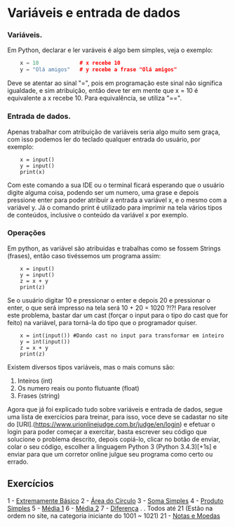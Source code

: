 # Variáveis e entrada de dados
### Variáveis.
Em Python, declarar e ler varáveis é algo bem simples, veja o exemplo:
```cpp
    x = 10             # x recebe 10
    y = "Olá amigos"   # y recebe a frase "Olá amigos"
```
Deve se atentar ao sinal "=", pois em programação este sinal não significa igualdade, e sim atribuição, então deve ter em mente que x = 10 é equivalente a x recebe 10. Para equivalência, se utiliza "==".

### Entrada de dados.
Apenas trabalhar com atribuição de variáveis seria algo muito sem graça, com isso podemos ler do teclado qualquer entrada do usuário, por exemplo:
```
    x = input() 
    y = input()
    print(x)
```
Com este comando a sua IDE ou o terminal ficará esperando que o usuário digite alguma coisa, podendo ser um numero, uma grase e depois pressione enter para poder atribuir a entrada a variável x, e o mesmo com a variável y. Já o comando print é utilizado para imprimir na tela vários tipos de conteúdos, inclusive o conteúdo da variável x por exemplo.

### Operações
Em python, as variável são atribuidas e trabalhas como se fossem Strings (frases), então caso tivéssemos um programa assim:

```
    x = input() 
    y = input()
    z = x + y
    print(z)
```
Se o usuário digitar 10 e pressionar o enter e depois 20 e pressionar o enter, o que será impresso na tela será 10 + 20 = 1020   ?!?! Para resolver este problema, bastar dar um cast (forçar o input para o tipo do cast que for feito) na variável, para torná-la do tipo que o programador quiser.

```
    x = int(input()) #Dando cast no input para transformar em inteiro
    y = int(input())
    z = x + y
    print(z)
``` 
Existem diversos tipos variáveis, mas o mais comuns são:
1. Inteiros (int)
2. Os numero reais ou ponto flutuante (float)
3. Frases (string)

Agora que já foi explicado tudo sobre variáveis e entrada de dados, segue uma lista de exercícios para treinar, para isso, voce deve se cadastar no site do [URI].(https://www.urionlinejudge.com.br/judge/en/login) e efetuar o login para poder começar a exercitar, basta escrever seu código que solucione o problema descrito, depois copiá-lo, clicar no botão de enviar, colar o seu código, escolher a linguagem Python 3 (Python 3.4.3)[+1s] e enviar para que um corretor online julgue seu programa como certo ou errado.

## Exercícios
1 - [Extremamente Básico](https://www.urionlinejudge.com.br/judge/pt/problems/view/1001)
2 - [Área do Círculo](https://www.urionlinejudge.com.br/judge/pt/problems/view/1002)
3 - [Soma Simples](https://www.urionlinejudge.com.br/judge/pt/problems/view/1003)
4 - [Produto Simples](https://www.urionlinejudge.com.br/judge/pt/problems/view/1004)
5 - [Média 1](https://www.urionlinejudge.com.br/judge/pt/problems/view/1005)
6 - [Média 2](https://www.urionlinejudge.com.br/judge/pt/problems/view/1006)
7 - [Diferença](https://www.urionlinejudge.com.br/judge/pt/problems/view/1007)
.
. Todos até 21 (Estão na ordem no site, na categoria iniciante do 1001 ~ 1021)
21 - [Notas e Moedas](https://www.urionlinejudge.com.br/judge/pt/problems/view/1021)








